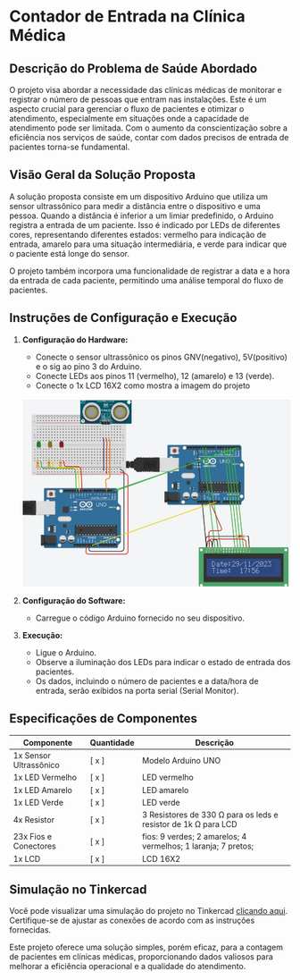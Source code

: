 # Contador de Entrada na Clínica Médica

## Descrição do Problema de Saúde Abordado

O projeto visa abordar a necessidade das clínicas médicas de monitorar e registrar o número de pessoas que entram nas instalações. Este é um aspecto crucial para gerenciar o fluxo de pacientes e otimizar o atendimento, especialmente em situações onde a capacidade de atendimento pode ser limitada. Com o aumento da conscientização sobre a eficiência nos serviços de saúde, contar com dados precisos de entrada de pacientes torna-se fundamental.

## Visão Geral da Solução Proposta

A solução proposta consiste em um dispositivo Arduino que utiliza um sensor ultrassônico para medir a distância entre o dispositivo e uma pessoa. Quando a distância é inferior a um limiar predefinido, o Arduino registra a entrada de um paciente. Isso é indicado por LEDs de diferentes cores, representando diferentes estados: vermelho para indicação de entrada, amarelo para uma situação intermediária, e verde para indicar que o paciente está longe do sensor.

O projeto também incorpora uma funcionalidade de registrar a data e a hora da entrada de cada paciente, permitindo uma análise temporal do fluxo de pacientes.

## Instruções de Configuração e Execução

1. **Configuração do Hardware:**
   - Conecte o sensor ultrassônico os pinos GNV(negativo), 5V(positivo) e o sig ao pino 3 do Arduino.
   - Conecte LEDs aos pinos 11 (vermelho), 12 (amarelo) e 13 (verde).
   - Conecte o 1x LCD 16X2 como mostra a imagem do projeto
   <br>
    <img src="imagem do arduino.jpg" alt="imagem do arduino">

2. **Configuração do Software:**
   - Carregue o código Arduino fornecido no seu dispositivo.

3. **Execução:**
   - Ligue o Arduino.
   - Observe a iluminação dos LEDs para indicar o estado de entrada dos pacientes.
   - Os dados, incluindo o número de pacientes e a data/hora de entrada, serão exibidos na porta serial (Serial Monitor).

## Especificações de Componentes

| Componente          | Quantidade | Descrição                                           |
|---------------------|------------|-----------------------------------------------------|
| 1x Sensor Ultrassônico | [ x ]        | Modelo Arduino UNO     |
| 1x LED Vermelho        | [ x ]        | LED vermelho          |
| 1x LED Amarelo         | [ x ]        | LED amarelo            |
| 1x LED Verde           | [ x ]        | LED verde              |
| 4x Resistor            | [ x ]        | 3 Resistores de 330 Ω para os leds e resistor de 1k Ω para LCD       |
| 23x Fios e Conectores   | [ x ]        | fios: 9 verdes; 2 amarelos; 4 vermelhos; 1 laranja; 7 pretos; |
| 1x LCD                 | [ x ]        | LCD 16X2    |


## Simulação no Tinkercad

Você pode visualizar uma simulação do projeto no Tinkercad [clicando aqui](https://www.tinkercad.com/things/iDz8HZCpnFN-gs-edge/editel?returnTo=%2Fdashboard%3Ftype%3Dcircuits%26collection%3Ddesigns&sharecode=nb_CWYA2nTmFLDu0Aibett9ebNhmtJRMPGBdZdaMwYI). Certifique-se de ajustar as conexões de acordo com as instruções fornecidas.

Este projeto oferece uma solução simples, porém eficaz, para a contagem de pacientes em clínicas médicas, proporcionando dados valiosos para melhorar a eficiência operacional e a qualidade do atendimento.
